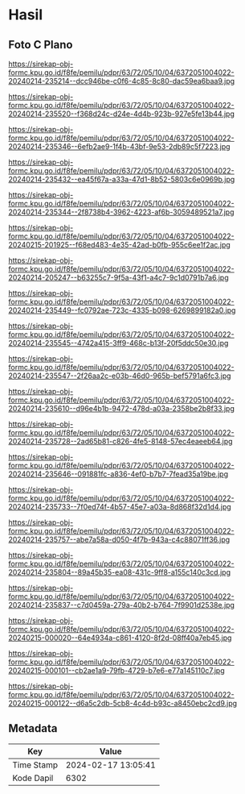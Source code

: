 # Hasil

## Foto C Plano

https://sirekap-obj-formc.kpu.go.id/f8fe/pemilu/pdpr/63/72/05/10/04/6372051004022-20240214-235214--dcc946be-c0f6-4c85-8c80-dac59ea6baa9.jpg

https://sirekap-obj-formc.kpu.go.id/f8fe/pemilu/pdpr/63/72/05/10/04/6372051004022-20240214-235520--f368d24c-d24e-4d4b-923b-927e5fe13b44.jpg

https://sirekap-obj-formc.kpu.go.id/f8fe/pemilu/pdpr/63/72/05/10/04/6372051004022-20240214-235346--6efb2ae9-1f4b-43bf-9e53-2db89c5f7223.jpg

https://sirekap-obj-formc.kpu.go.id/f8fe/pemilu/pdpr/63/72/05/10/04/6372051004022-20240214-235432--ea45f67a-a33a-47d1-8b52-5803c6e0969b.jpg

https://sirekap-obj-formc.kpu.go.id/f8fe/pemilu/pdpr/63/72/05/10/04/6372051004022-20240214-235344--2f8738b4-3962-4223-af6b-3059489521a7.jpg

https://sirekap-obj-formc.kpu.go.id/f8fe/pemilu/pdpr/63/72/05/10/04/6372051004022-20240215-201925--f68ed483-4e35-42ad-b0fb-955c6ee1f2ac.jpg

https://sirekap-obj-formc.kpu.go.id/f8fe/pemilu/pdpr/63/72/05/10/04/6372051004022-20240214-205247--b63255c7-9f5a-43f1-a4c7-9c1d0791b7a6.jpg

https://sirekap-obj-formc.kpu.go.id/f8fe/pemilu/pdpr/63/72/05/10/04/6372051004022-20240214-235449--fc0792ae-723c-4335-b098-6269899182a0.jpg

https://sirekap-obj-formc.kpu.go.id/f8fe/pemilu/pdpr/63/72/05/10/04/6372051004022-20240214-235545--4742a415-3ff9-468c-b13f-20f5ddc50e30.jpg

https://sirekap-obj-formc.kpu.go.id/f8fe/pemilu/pdpr/63/72/05/10/04/6372051004022-20240214-235547--2f26aa2c-e03b-46d0-965b-bef5791a6fc3.jpg

https://sirekap-obj-formc.kpu.go.id/f8fe/pemilu/pdpr/63/72/05/10/04/6372051004022-20240214-235610--d96e4b1b-9472-478d-a03a-2358be2b8f33.jpg

https://sirekap-obj-formc.kpu.go.id/f8fe/pemilu/pdpr/63/72/05/10/04/6372051004022-20240214-235728--2ad65b81-c826-4fe5-8148-57ec4eaeeb64.jpg

https://sirekap-obj-formc.kpu.go.id/f8fe/pemilu/pdpr/63/72/05/10/04/6372051004022-20240214-235646--091881fc-a836-4ef0-b7b7-7fead35a19be.jpg

https://sirekap-obj-formc.kpu.go.id/f8fe/pemilu/pdpr/63/72/05/10/04/6372051004022-20240214-235733--7f0ed74f-4b57-45e7-a03a-8d868f32d1d4.jpg

https://sirekap-obj-formc.kpu.go.id/f8fe/pemilu/pdpr/63/72/05/10/04/6372051004022-20240214-235757--abe7a58a-d050-4f7b-943a-c4c88071ff36.jpg

https://sirekap-obj-formc.kpu.go.id/f8fe/pemilu/pdpr/63/72/05/10/04/6372051004022-20240214-235804--89a45b35-ea08-431c-9ff8-a155c140c3cd.jpg

https://sirekap-obj-formc.kpu.go.id/f8fe/pemilu/pdpr/63/72/05/10/04/6372051004022-20240214-235837--c7d0459a-279a-40b2-b764-7f9901d2538e.jpg

https://sirekap-obj-formc.kpu.go.id/f8fe/pemilu/pdpr/63/72/05/10/04/6372051004022-20240215-000020--64e4934a-c861-4120-8f2d-08ff40a7eb45.jpg

https://sirekap-obj-formc.kpu.go.id/f8fe/pemilu/pdpr/63/72/05/10/04/6372051004022-20240215-000101--cb2ae1a9-79fb-4729-b7e6-e77a145110c7.jpg

https://sirekap-obj-formc.kpu.go.id/f8fe/pemilu/pdpr/63/72/05/10/04/6372051004022-20240215-000122--d6a5c2db-5cb8-4c4d-b93c-a8450ebc2cd9.jpg


## Metadata

| Key        | Value               |
| ---------- | ------------------- |
| Time Stamp | 2024-02-17 13:05:41 |
| Kode Dapil | 6302                |



